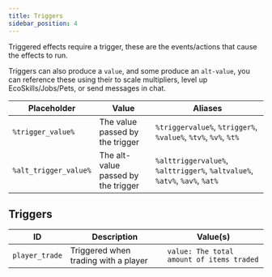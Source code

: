 ```yaml
---
title: Triggers
sidebar_position: 4
---
```

Triggered effects require a trigger, these are the events/actions that cause the effects to run.

Triggers can also produce a `value`, and some produce an `alt-value`, you can reference these using their to scale multipliers, level up EcoSkills/Jobs/Pets, or send messages in chat.

| Placeholder           | Value                               | Aliases                                                                    |
| --------------------- | ----------------------------------- | -------------------------------------------------------------------------- |
| `%trigger_value%`     | The value passed by the trigger     | `%triggervalue%`, `%trigger%`, `%value%`, `%tv%`, `%v%`, `%t%`             |
| `%alt_trigger_value%` | The alt-value passed by the trigger | `%alttriggervalue%`, `%alttrigger%`, `%altvalue%`, `%atv%`, `%av%`, `%at%` |
## Triggers

| ID             | Description                          | Value(s)                                  |
| -------------- | ------------------------------------ | ----------------------------------------- |
| `player_trade` | Triggered when trading with a player | `value: The total amount of items traded` |
